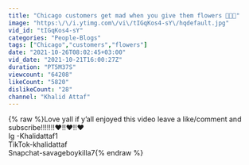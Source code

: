 ```yaml
---
title: "Chicago customers get mad when you give them flowers 🌺😂😳"
image: "https:\/\/i.ytimg.com\/vi\/tIGqKos4-sY\/hqdefault.jpg"
vid_id: "tIGqKos4-sY"
categories: "People-Blogs"
tags: ["Chicago","customers","flowers"]
date: "2021-10-26T08:02:45+03:00"
vid_date: "2021-10-21T16:00:27Z"
duration: "PT5M37S"
viewcount: "64208"
likeCount: "5820"
dislikeCount: "28"
channel: "Khalid Attaf"
---
```

{% raw %}Love yall if y’all enjoyed this video leave a like/comment and subscribe!!!‼️‼️❤️‼️❤️‼️❤️<br />Ig -Khalidattaf1<br />TikTok-khalidattaf <br />Snapchat-savageboykilla7{% endraw %}
